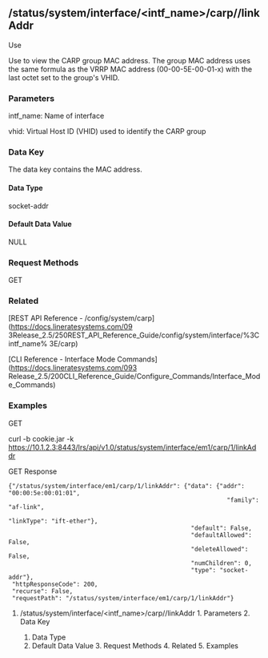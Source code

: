 ## /status/system/interface/<intf_name>/carp/<vhid>/linkAddr

Use

Use to view the CARP group MAC address. The group MAC address uses the same
formula as the VRRP MAC address (00-00-5E-00-01-x) with the last octet set to
the group's VHID.

### Parameters

intf_name: Name of interface

vhid: Virtual Host ID (VHID) used to identify the CARP group

### Data Key

The data key contains the MAC address.

#### Data Type

socket-addr

#### Default Data Value

NULL

### Request Methods

GET

### Related

[REST API Reference - /config/system/carp](https://docs.lineratesystems.com/09
3Release_2.5/250REST_API_Reference_Guide/config/system/interface/%3Cintf_name%
3E/carp)

[CLI Reference - Interface Mode Commands](https://docs.lineratesystems.com/093
Release_2.5/200CLI_Reference_Guide/Configure_Commands/Interface_Mode_Commands)

### Examples

GET

curl -b cookie.jar -k
https://10.1.2.3:8443/lrs/api/v1.0/status/system/interface/em1/carp/1/linkAddr

GET Response

    
    {"/status/system/interface/em1/carp/1/linkAddr": {"data": {"addr": "00:00:5e:00:01:01",
                                                                 "family": "af-link",
                                                                 "linkType": "ift-ether"},
                                                       "default": False,
                                                       "defaultAllowed": False,
                                                       "deleteAllowed": False,
                                                       "numChildren": 0,
                                                       "type": "socket-addr"},
     "httpResponseCode": 200,
     "recurse": False,
     "requestPath": "/status/system/interface/em1/carp/1/linkAddr"}
    

  1. /status/system/interface/<intf_name>/carp/<vhid>/linkAddr
    1. Parameters
    2. Data Key
      1. Data Type
      2. Default Data Value
    3. Request Methods
    4. Related
    5. Examples


